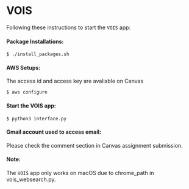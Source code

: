 # VOIS

Following these instructions to start the `VOIS` app:

#### Package Installations:
~~~
$ ./install_packages.sh
~~~


#### AWS Setups:
The access id and access key are avaliable on Canvas
~~~
$ aws configure
~~~

#### Start the VOIS app:
~~~
$ python3 interface.py
~~~

#### Gmail account used to access email:
Please check the comment section in Canvas assignment submission.

#### Note:
The `VOIS` app only works on macOS due to chrome_path in vois_websearch.py.
